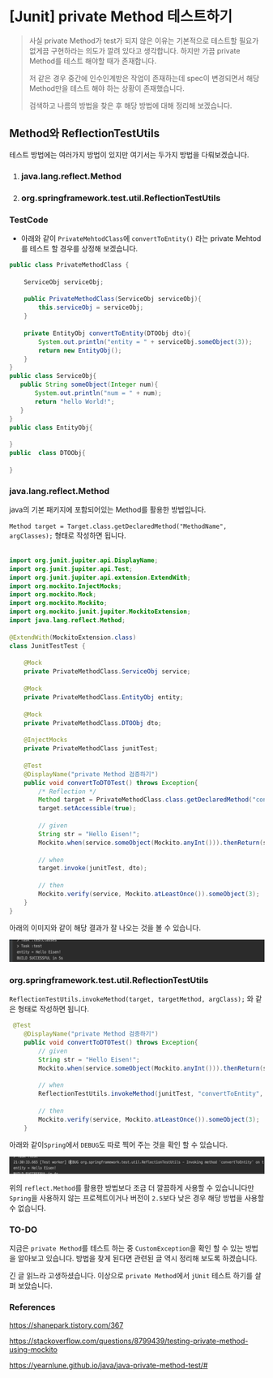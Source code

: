 # [Junit] private Method 테스트하기 

> 사실 private Method가 test가 되지 않은 이유는 기본적으로 테스트할 필요가 없게끔 구현하라는 의도가 깔려 있다고 생각합니다. 하지만 가끔 private Method를 테스트 해야할 때가 존재합니다. 
>
> 저 같은 경우 중간에 인수인계받은 작업이 존재하는데 spec이 변경되면서 해당 Method만을 테스트 해야 하는 상황이 존재했습니다.
>
> 검색하고 나름의 방법을 찾은 후 해당 방법에 대해 정리해 보겠습니다.



## Method와 ReflectionTestUtils

테스트 방법에는 여러가지 방법이 있지만 여기서는 두가지 방법을 다뤄보겠습니다.

1. ### java.lang.reflect.Method

2. ### org.springframework.test.util.ReflectionTestUtils

### TestCode

- 아래와 같이 `PrivateMehtodClass`에 `convertToEntity()` 라는 private Mehtod를 테스트 할 경우를 상정해 보겠습니다.

```java
public class PrivateMethodClass {

    ServiceObj serviceObj;

    public PrivateMethodClass(ServiceObj serviceObj){
        this.serviceObj = serviceObj;
    }

    private EntityObj convertToEntity(DTOObj dto){
        System.out.println("entity = " + serviceObj.someObject(3));
        return new EntityObj();
    }   
}
public class ServiceObj{
   public String someObject(Integer num){
       System.out.println("num = " + num);
       return "hello World!";
   }
}
public class EntityObj{

}
public  class DTOObj{

}
```

### java.lang.reflect.Method

java의 기본 패키지에 포함되어있는 Method를 활용한 방법입니다.

`Method target = Target.class.getDeclaredMethod("MethodName", argClasses);` 형태로 작성하면 됩니다.

```java

import org.junit.jupiter.api.DisplayName;
import org.junit.jupiter.api.Test;
import org.junit.jupiter.api.extension.ExtendWith;
import org.mockito.InjectMocks;
import org.mockito.Mock;
import org.mockito.Mockito;
import org.mockito.junit.jupiter.MockitoExtension;
import java.lang.reflect.Method;

@ExtendWith(MockitoExtension.class)
class JunitTestTest {

    @Mock
    private PrivateMethodClass.ServiceObj service;

    @Mock
    private PrivateMethodClass.EntityObj entity;

    @Mock
    private PrivateMethodClass.DTOObj dto;
  
    @InjectMocks
    private PrivateMethodClass junitTest;

    @Test
    @DisplayName("private Method 검증하기")
    public void convertToDTOTest() throws Exception{
        /* Reflection */
        Method target = PrivateMethodClass.class.getDeclaredMethod("convertToEntity", PrivateMethodClass.DTOObj.class);
        target.setAccessible(true);

        // given
        String str = "Hello Eisen!";
        Mockito.when(service.someObject(Mockito.anyInt())).thenReturn(str);

        // when
        target.invoke(junitTest, dto);

        // then
        Mockito.verify(service, Mockito.atLeastOnce()).someObject(3);
    }
}
```

아래의 이미지와 같이 해당 결과가 잘 나오는 것을 볼 수 있습니다.

![image-20220904213146452](https://raw.githubusercontent.com/KrGil/TIL/e2bbff7a04bf6d573c5116ae351c8b964623909c/CS/Language/Compiler/java/Junit/JunitTest_privateMethod.assets/image-20220904213146452.png)



### org.springframework.test.util.ReflectionTestUtils

`ReflectionTestUtils.invokeMethod(target, targetMethod, argClass);` 와 같은 형태로 작성하면 됩니다.

```java
 @Test
    @DisplayName("private Method 검증하기")
    public void convertToDTOTest() throws Exception{
        // given
        String str = "Hello Eisen!";
        Mockito.when(service.someObject(Mockito.anyInt())).thenReturn(str);

        // when
        ReflectionTestUtils.invokeMethod(junitTest, "convertToEntity", dto);

        // then
        Mockito.verify(service, Mockito.atLeastOnce()).someObject(3);
    }
```

아래와 같이`Spring`에서  `DEBUG`도 따로 찍어 주는 것을 확인 할 수 있습니다.

![image-20220904213103309](https://raw.githubusercontent.com/KrGil/TIL/e2bbff7a04bf6d573c5116ae351c8b964623909c/CS/Language/Compiler/java/Junit/JunitTest_privateMethod.assets/image-20220904213103309.png)

위의 `reflect.Method`를 활용한 방법보다 조금 더 깔끔하게 사용할 수 있습니니다만 `Spring`을 사용하지 않는 프로젝트이거나 버전이 `2.5`보다 낮은 경우 해당 방법을 사용할 수 없습니다.

### TO-DO

지금은 `private Method`를 테스트 하는 중 `CustomException`을 확인 할 수 있는 방법을 알아보고 있습니다. 방법을 찾게 된다면 관련된 글 역시 정리해 보도록 하겠습니다.

긴 글 읽느라 고생하셨습니다. 이상으로 `private Method`에서 `jUnit` 테스트 하기를 살펴 보았습니다.

### References

https://shanepark.tistory.com/367

https://stackoverflow.com/questions/8799439/testing-private-method-using-mockito

https://yearnlune.github.io/java/java-private-method-test/#